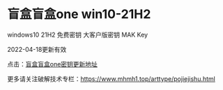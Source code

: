 # 盲盒盲盒one win10-21H2

windows10 21H2 免费密钥 大客户版密钥 MAK Key 

2022-04-18更新有效

点击：[盲盒盲盒one密钥更新地址](https://www.mhmh1.top/art/50307.html)

更多请关注破解技术专栏：https://www.mhmh1.top/arttype/pojiejishu.html
